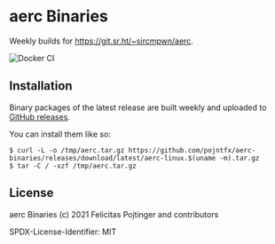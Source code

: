 # aerc Binaries

Weekly builds for https://git.sr.ht/~sircmpwn/aerc.

![Docker CI](https://github.com/pojntfx/aerc-binaries/workflows/Docker%20CI/badge.svg)

## Installation

Binary packages of the latest release are built weekly and uploaded to [GitHub releases](https://github.com/pojntfx/aerc-binaries/releases).

You can install them like so:

```shell
$ curl -L -o /tmp/aerc.tar.gz https://github.com/pojntfx/aerc-binaries/releases/download/latest/aerc-linux.$(uname -m).tar.gz
$ tar -C / -xzf /tmp/aerc.tar.gz
```

## License

aerc Binaries (c) 2021 Felicitas Pojtinger and contributors

SPDX-License-Identifier: MIT
